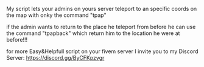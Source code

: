 My script lets your admins on yours server teleport to an specific coords on the map with onky the command "tpap"

if the admin wants to return to the place he teleport from before he can use the command "tpapback" which return him to the location he were at before!!!

for more Easy&Helpfull script on your fivem server I invite you to my Discord Server: https://discord.gg/ByCFKpzvgr
